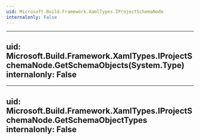 ```yaml
---
uid: Microsoft.Build.Framework.XamlTypes.IProjectSchemaNode
internalonly: False
---
```


---
uid: Microsoft.Build.Framework.XamlTypes.IProjectSchemaNode.GetSchemaObjects(System.Type)
internalonly: False
---

---
uid: Microsoft.Build.Framework.XamlTypes.IProjectSchemaNode.GetSchemaObjectTypes
internalonly: False
---

